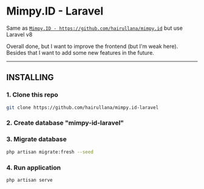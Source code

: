 # Mimpy.ID - Laravel

Same as [`Mimpy.ID - https://github.com/hairullana/mimpy.id`](https://github.com/hairullana/mimpy.id) but use Laravel v8

Overall done, but I want to improve the frontend (but I'm weak here).
Besides that I want to add some new features in the future.

---------

## INSTALLING

### 1. Clone this repo
```bash
git clone https://github.com/hairullana/mimpy.id-laravel
```

### 2. Create database "mimpy-id-laravel"

### 3. Migrate database
```bash
php artisan migrate:fresh --seed
```

### 4. Run application
```bash
php artisan serve
```
